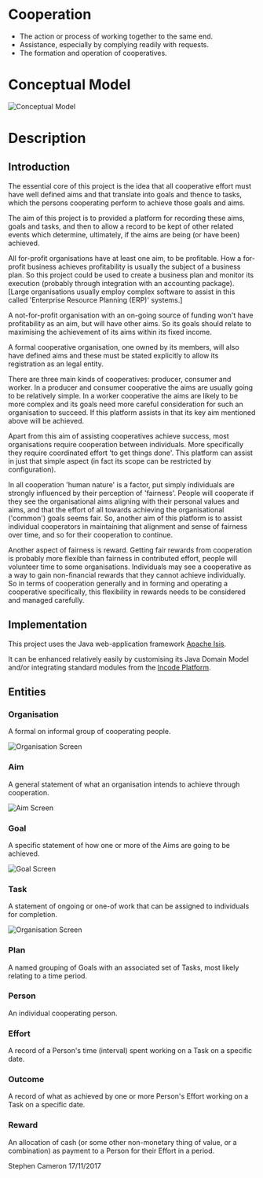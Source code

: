 # Cooperation

* The action or process of working together to the same end.
* Assistance, especially by complying readily with requests.
* The formation and operation of cooperatives.

# Conceptual Model

![Conceptual Model](https://github.com/stevecam62/cooperation/blob/master/module-base/documents/cooperation.png)

# Description

## Introduction

The essential core of this project is the idea that all cooperative effort must have well defined aims and that translate into goals and thence to tasks, which the persons cooperating perform to achieve those goals and aims. 

The aim of this project is to provided a platform for recording these aims, goals and tasks, and then to allow a record to be kept of other related events which determine, ultimately, if the aims are being (or have been) achieved.

All for-profit organisations have at least one aim, to be profitable. How a for-profit business achieves profitability is usually the subject of a business plan. So this project could be used to create a business plan and monitor its execution (probably through integration with an accounting package). [Large organisations usually employ complex software to assist in this called 'Enterprise Resource Planning (ERP)' systems.]

A not-for-profit organisation with an on-going source of funding won't have profitability as an aim, but will have other aims. So its goals should relate to maximising the achievement of its aims within its fixed income.

A formal cooperative organisation, one owned by its members, will also have defined aims and these must be stated explicitly to allow its registration as an legal entity. 

There are three main kinds of cooperatives: producer, consumer and worker. In a producer and consumer cooperative the aims are usually going to be relatively simple. In a worker cooperative the aims are likely to be more complex and its goals need more careful consideration for such an organisation to succeed. If this platform assists in that its key aim mentioned above will be achieved.

Apart from this aim of assisting cooperatives achieve success, most organisations require cooperation between individuals. More specifically they require coordinated effort 'to get things done'. This platform can assist in just that simple aspect (in fact its scope can be restricted by configuration).

In all cooperation 'human nature' is a factor, put simply individuals are strongly influenced by their perception of 'fairness'. People will cooperate if they see the organisational aims aligning with their personal values and aims, and that the effort of all towards achieving the organisational ('common') goals seems fair. So, another aim of this platform is to assist individual cooperators in maintaining that alignment and sense of fairness over time, and so for their cooperation to continue.

Another aspect of fairness is reward. Getting fair rewards from cooperation is probably more flexible than fairness in contributed effort, people will volunteer time to some organisations. Individuals may see a cooperative as a way to gain non-financial rewards that they cannot achieve individually. So in terms of cooperation generally and in forming and operating a cooperative specifically, this flexibility in rewards needs to be considered and managed carefully.

## Implementation

This project uses the Java web-application framework [Apache Isis](http://isis.apache.org).

It can be enhanced relatively easily by customising its Java Domain Model and/or integrating standard modules from the [Incode Platform](http://platform.incode.org).

## Entities

### Organisation

A formal on informal group of cooperating people.

![Organisation Screen](https://github.com/stevecam62/cooperation/blob/master/module-base/images/screen/Organisation.png)

### Aim

A general statement of what an organisation intends to achieve through cooperation.

![Aim Screen](https://github.com/stevecam62/cooperation/blob/master/module-base/images/screen/Aim.png)

### Goal

A specific statement of how one or more of the Aims are going to be achieved.

![Goal Screen](https://github.com/stevecam62/cooperation/blob/master/module-base/images/screen/Goal.png)

### Task

A statement of ongoing or one-of work that can be assigned to individuals for completion.

![Organisation Screen](https://github.com/stevecam62/cooperation/blob/master/module-base/images/screen/Task.png)

### Plan

A named grouping of Goals with an associated set of Tasks, most likely relating to a time period.

### Person

An individual cooperating person.

### Effort

A record of a Person's time (interval) spent working on a Task on a specific date.

### Outcome

A record of what as achieved by one or more Person's Effort working on a Task on a specific date.

### Reward

An allocation of cash (or some other non-monetary thing of value, or a combination) as payment to a Person for their Effort in a period.

Stephen Cameron 17/11/2017



